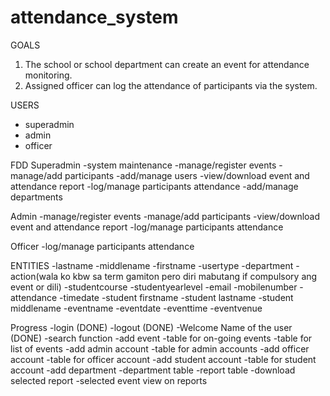 # attendance_system
GOALS

1.  The school or school department can create  an event for attendance monitoring.
2.  Assigned officer can log the attendance of participants via the system.

USERS
- superadmin
- admin
- officer

FDD
Superadmin
-system maintenance
-manage/register events
-manage/add participants
-add/manage users
-view/download event and attendance report
-log/manage participants attendance
-add/manage departments

Admin
-manage/register events
-manage/add participants
-view/download event and attendance report
-log/manage participants attendance

Officer
-log/manage participants attendance

ENTITIES
-lastname
-middlename
-firstname
-usertype
-department
-action(wala ko kbw sa term gamiton pero diri mabutang if compulsory ang event or dili)
-studentcourse
-studentyearlevel
-email
-mobilenumber
-attendance
-timedate
-student firstname
-student lastname
-student middlename
-eventname
-eventdate
-eventtime
-eventvenue

Progress
-login (DONE)
-logout (DONE)
-Welcome Name of the user (DONE)
-search function
-add event
-table for on-going events
-table for list of events
-add admin account
-table for admin accounts
-add officer account
-table for officer account
-add student account
-table for student account
-add department
-department table
-report table
-download selected report
-selected event view on reports